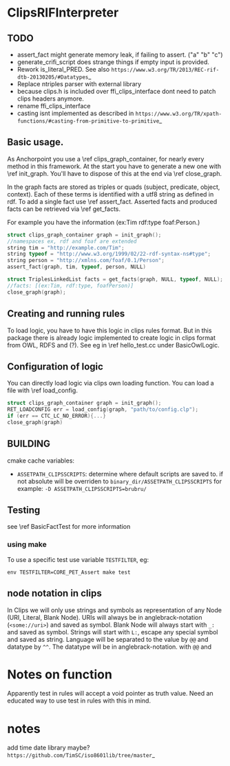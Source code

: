 # ClipsRIFInterpreter

## TODO

* assert_fact might generate memory leak, if failing to assert. ("a" "b" "c")
* generate_crifi_script does strange things if empty input is provided.
* Rework is_literal_PRED. See also `https://www.w3.org/TR/2013/REC-rif-dtb-20130205/#Datatypes`_ 
* Replace ntriples parser with external library
* because clips.h is included over ffi_clips_interface dont need to patch 
    clips headers anymore.
* rename ffi_clips_interface
* casting isnt implemented as described in `https://www.w3.org/TR/xpath-functions/#casting-from-primitive-to-primitive`_

## Basic usage.

As Anchorpoint you use a \ref clips_graph_container, for nearly every
method in this framework.
At the start you have to generate a new one with \ref init_graph.
You'll have to dispose of this at the end via \ref close_graph.

In the graph facts are stored
as triples or quads (subject, predicate, object, context).
Each of these terms is identified with a utf8 string as defined in rdf.
To add a single fact use \ref assert_fact.
Asserted facts and produced facts can be retrieved via \ref get_facts.

For example you have the information (ex:Tim rdf:type foaf:Person.)

```C
struct clips_graph_container graph = init_graph();
//namespaces ex, rdf and foaf are extended
string tim = "http://example.com/Tim";
string typeof = "http://www.w3.org/1999/02/22-rdf-syntax-ns#type";
string person = "http://xmlns.com/foaf/0.1/Person";
assert_fact(graph, tim, typeof, person, NULL)

struct TriplesLinkedList facts = get_facts(graph, NULL, typeof, NULL);
//facts: [(ex:Tim, rdf:type, foafPerson)]
close_graph(graph);
```

## Creating and running rules

To load logic, you have to have this logic in clips rules format. But in this
package there is already logic implemented to create logic in clips format
from OWL, RDFS and (?). See eg in \ref hello_test.cc under BasicOwlLogic.


## Configuration of logic

You can directly load logic via clips own loading function. You can load a file
with \ref load_config.

```C
struct clips_graph_container graph = init_graph();
RET_LOADCONFIG err = load_config(graph, "path/to/config.clp");
if (err == CTC_LC_NO_ERROR){...}
close_graph(graph)
```

## BUILDING

cmake cache variables:

* `ASSETPATH_CLIPSSCRIPTS`: determine where default scripts are saved to.
  if not absolute will be overriden to `binary_dir/ASSETPATH_CLIPSSCRIPTS`
  for example: `-D ASSETPATH_CLIPSSCRIPTS=brubru/`

## Testing

see \ref BasicFactTest for more information

### using make

To use a specific test use variable `TESTFILTER`, eg:

```
env TESTFILTER=CORE_PET_Assert make test
```

## node notation in clips

In Clips we will only use strings and symbols as representation of any Node 
(URI, Literal, Blank Node).
URIs will always be in anglebrack-notation (`<some://uri>`) and saved as symbol.
Blank Node will always start with `_:` and saved as symbol.
Strings will start with `L:`, escape any special symbol and saved as string.
Language will be separated to the value by `@@` and datatype by `^^`.
The datatype will be in anglebrack-notation.
with `@@` and 


# Notes on function

Apparently test in rules will accept a void pointer as truth value.
Need an educated way to use test in rules with this in mind.






# notes

add time date library maybe? `https://github.com/TimSC/iso8601lib/tree/master`_

